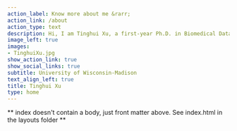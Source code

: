 ```yaml
---
action_label: Know more about me &rarr;
action_link: /about
action_type: text
description: Hi, I am Tinghui Xu, a first-year Ph.D. in Biomedical Data Science of University of Wisconsin-Madison. I achieved my Master's Degree in Statistics of UW-Madison in May and my Bachelor's Degree in Statistics in East China Normal University.
image_left: true
images:
- TinghuiXu.jpg
show_action_link: true
show_social_links: true
subtitle: University of Wisconsin-Madison
text_align_left: true
title: Tinghui Xu
type: home
---
```


** index doesn't contain a body, just front matter above.
See index.html in the layouts folder **
